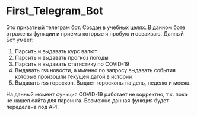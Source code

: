 # First_Telegram_Bot 
Это приватный телеграм бот. Создан в учебных целях. В данном боте отражены функции и приемы которые я пробую и осваиваю.
Данный Бот умеет:
1. Парсить и выдавать курс валют
2. Парсить и выдавать прогноз погоды
3. Парсить и выдавать статистику по COVID-19
4. Выдавать rss новости, а именно по запросу выдавать события которые произошли текущей датой в истории
5. Выдавать rss гороскоп. Выдает гороскопы на день, неделю и месяц.

На данный момент функция COVID-19 работает не корректно, т.к. пока не нашел сайта для парсинга. Возможно данная функция будет переделана под API.
